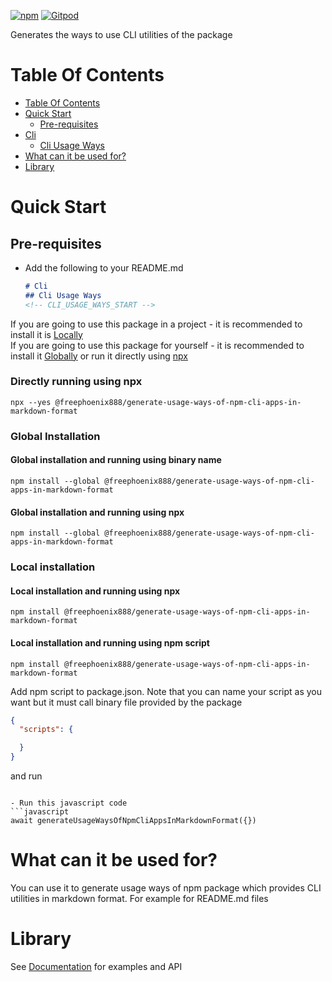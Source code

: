 [![npm](https://img.shields.io/npm/v/@freephoenix888/generate-usage-ways-of-npm-cli-apps-in-markdown-format.svg)](https://www.npmjs.com/package/@freephoenix888/generate-usage-ways-of-npm-cli-apps-in-markdown-format)
[![Gitpod](https://img.shields.io/badge/Gitpod-ready--to--code-blue?logo=gitpod)](https://gitpod.io/#https://github.com/freephoenix888/generate-usage-ways-of-npm-cli-apps-in-markdown-format) 

Generates the ways to use CLI utilities of the package

# Table Of Contents
<!-- Do not remove these comments because they are used for automatic generation -->
<!-- TABLE_OF_CONTENTS_START -->
- [Table Of Contents](#table-of-contents)
- [Quick Start](#quick-start)
  - [Pre-requisites](#pre-requisites)
- [Cli](#cli)
  - [Cli Usage Ways](#cli-usage-ways)
- [What can it be used for?](#what-can-it-be-used-for?)
- [Library](#library)

<!-- TABLE_OF_CONTENTS_END -->

# Quick Start
## Pre-requisites
- Add the following to your README.md
  ```markdown
  # Cli
  ## Cli Usage Ways
  <!-- CLI_USAGE_WAYS_START -->
If you are going to use this package in a project - it is recommended to install it is [Locally](#local-installation)  
If you are going to use this package for yourself - it is recommended to install it [Globally](#global-installation) or run it directly using [npx](#directly-running-using-npx)
### Directly running using npx
```shell
npx --yes @freephoenix888/generate-usage-ways-of-npm-cli-apps-in-markdown-format
```

### Global Installation
#### Global installation and running using binary name
```shell
npm install --global @freephoenix888/generate-usage-ways-of-npm-cli-apps-in-markdown-format

```

#### Global installation and running using npx
```shell
npm install --global @freephoenix888/generate-usage-ways-of-npm-cli-apps-in-markdown-format

```

### Local installation

#### Local installation and running using npx
```shell
npm install @freephoenix888/generate-usage-ways-of-npm-cli-apps-in-markdown-format

```

#### Local installation and running using npm script
```shell
npm install @freephoenix888/generate-usage-ways-of-npm-cli-apps-in-markdown-format
```
Add npm script to package.json. Note that you can name  your script as you want but it must call binary file provided by the package
```json
{
  "scripts": {

  }
}
```
and run
```shell

```
<!-- CLI_USAGE_WAYS_END -->
  ```
- Run this javascript code
```javascript
await generateUsageWaysOfNpmCliAppsInMarkdownFormat({})
```

# What can it be used for?
You can use it to generate usage ways of npm package which provides CLI utilities in markdown format. For example for README.md files




# Library
See [Documentation] for examples and API 


[Documentation]: https://freephoenix888.github.io/generate-usage-ways-of-npm-cli-apps-in-markdown-format/
